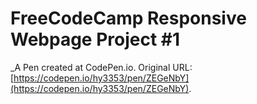 # FreeCodeCamp Responsive Webpage Project #1
 _A Pen created at CodePen.io. Original URL: [https://codepen.io/hy3353/pen/ZEGeNbY](https://codepen.io/hy3353/pen/ZEGeNbY).

 